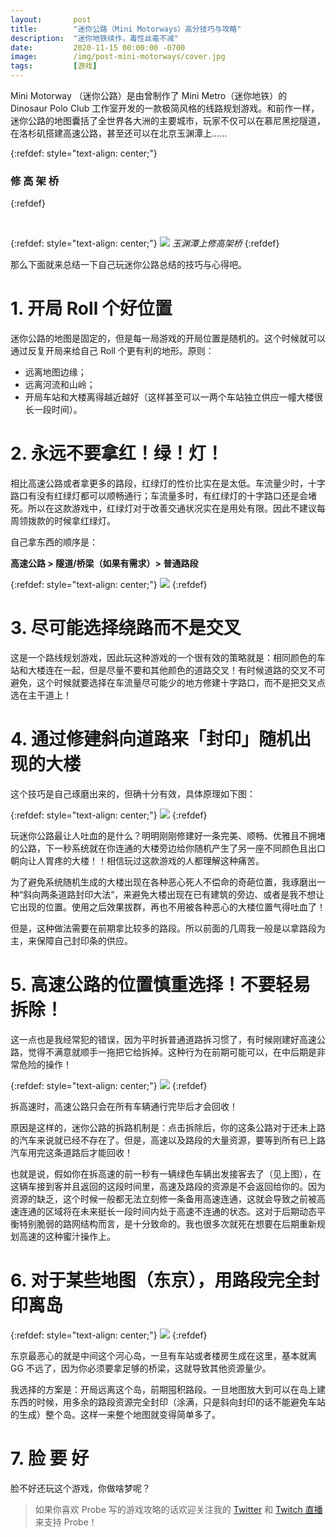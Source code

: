 ```yaml
---
layout:       post
title:        "迷你公路（Mini Motorways）高分技巧与攻略"
description:  "迷你地铁续作，毒性丝毫不减"
date:         2020-11-15 00:00:00 -0700
image:        /img/post-mini-motorways/cover.jpg
tags:         [游戏]
---
```


Mini Motorway （迷你公路）是由曾制作了 Mini Metro（迷你地铁）的 Dinosaur Polo Club 工作室开发的一款极简风格的线路规划游戏。和前作一样，迷你公路的地图囊括了全世界各大洲的主要城市，玩家不仅可以在慕尼黑挖隧道，在洛杉矶搭建高速公路，甚至还可以在北京玉渊潭上......

{:refdef: style="text-align: center;"}
### 修 高 架 桥
{:refdef}

<br />

{:refdef: style="text-align: center;"}
![]({{site.baseurl}}/img/post-mini-motorways/1.jpg)
*玉渊潭上修高架桥*
{:refdef}


那么下面就来总结一下自己玩迷你公路总结的技巧与心得吧。

# 1. 开局 Roll 个好位置

迷你公路的地图是固定的，但是每一局游戏的开局位置是随机的。这个时候就可以通过反复开局来给自己 Roll 个更有利的地形。原则：

* 远离地图边缘；
* 远离河流和山岭；
* 开局车站和大楼离得越近越好（这样甚至可以一两个车站独立供应一幢大楼很长一段时间）。

# 2. 永远不要拿红！绿！灯！

相比高速公路或者拿更多的路段，红绿灯的性价比实在是太低。车流量少时，十字路口有没有红绿灯都可以顺畅通行；车流量多时，有红绿灯的十字路口还是会堵死。所以在这款游戏中，红绿灯对于改善交通状况实在是用处有限。因此不建议每周领拨款的时候拿红绿灯。

自己拿东西的顺序是：

**高速公路 > 隧道/桥梁（如果有需求）> 普通路段**

{:refdef: style="text-align: center;"}
![]({{site.baseurl}}/img/post-mini-motorways/2.jpg)
{:refdef}

# 3. 尽可能选择绕路而不是交叉

这是一个路线规划游戏，因此玩这种游戏的一个很有效的策略就是：相同颜色的车站和大楼连在一起，但是尽量不要和其他颜色的道路交叉！有时候道路的交叉不可避免，这个时候就要选择在车流量尽可能少的地方修建十字路口，而不是把交叉点选在主干道上！

# 4. 通过修建斜向道路来「封印」随机出现的大楼

这个技巧是自己琢磨出来的，但确十分有效，具体原理如下图：

{:refdef: style="text-align: center;"}
![]({{site.baseurl}}/img/post-mini-motorways/3.jpg)
{:refdef}

玩迷你公路最让人吐血的是什么？明明刚刚修建好一条完美、顺畅、优雅且不拥堵的公路，下一秒系统就在你连通的大楼旁边给你随机产生了另一座不同颜色且出口朝向让人胃疼的大楼！！相信玩过这款游戏的人都理解这种痛苦。

为了避免系统随机生成的大楼出现在各种恶心死人不偿命的奇葩位置，我琢磨出一种“斜向两条道路封印大法“，来避免大楼出现在已有建筑的旁边、或者是我不想让它出现的位置。使用之后效果拔群，再也不用被各种恶心的大楼位置气得吐血了！

但是，这种做法需要在前期拿比较多的路段。所以前面的几周我一般是以拿路段为主，来保障自己封印条的供应。

# 5. 高速公路的位置慎重选择！不要轻易拆除！

这一点也是我经常犯的错误，因为平时拆普通道路拆习惯了，有时候刚建好高速公路，觉得不满意就顺手一拖把它给拆掉。这种行为在前期可能可以，在中后期是非常危险的操作！

{:refdef: style="text-align: center;"}
![]({{site.baseurl}}/img/post-mini-motorways/4.jpg)
{:refdef}

拆高速时，高速公路只会在所有车辆通行完毕后才会回收！

原因是这样的，迷你公路的拆路机制是：点击拆除后，你的这条公路对于还未上路的汽车来说就已经不存在了。但是，高速以及路段的大量资源，要等到所有已上路汽车用完这条道路后才能回收！

也就是说，假如你在拆高速的前一秒有一辆绿色车辆出发接客去了（见上图），在这辆车接到客并且返回的这段时间里，高速及路段的资源是不会返回给你的。因为资源的缺乏，这个时候一般都无法立刻修一条备用高速连通，这就会导致之前被高速连通的区域将在未来挺长一段时间内处于高速不连通的状态。这对于后期动态平衡特别脆弱的路网结构而言，是十分致命的。我也很多次就死在想要在后期重新规划高速的这种蜜汁操作上。

# 6. 对于某些地图（东京），用路段完全封印离岛

{:refdef: style="text-align: center;"}
![]({{site.baseurl}}/img/post-mini-motorways/5.jpg)
{:refdef}

东京最恶心的就是中间这个河心岛，一旦有车站或者楼房生成在这里，基本就离 GG 不远了，因为你必须要拿足够的桥梁，这就导致其他资源量少。

我选择的方案是：开局远离这个岛，前期囤积路段。一旦地图放大到可以在岛上建东西的时候，用多余的路段资源完全封印（涂满，只是斜向封印的话不能避免车站的生成）整个岛。这样一来整个地图就变得简单多了。

# 7. 脸 要 好

脸不好还玩这个游戏，你做啥梦呢？

> 如果你喜欢 Probe 写的游戏攻略的话欢迎关注我的 [Twitter](https://twitter.com/__Probe__) 和 [Twitch 直播](https://www.twitch.tv/probelive) 来支持 Probe！